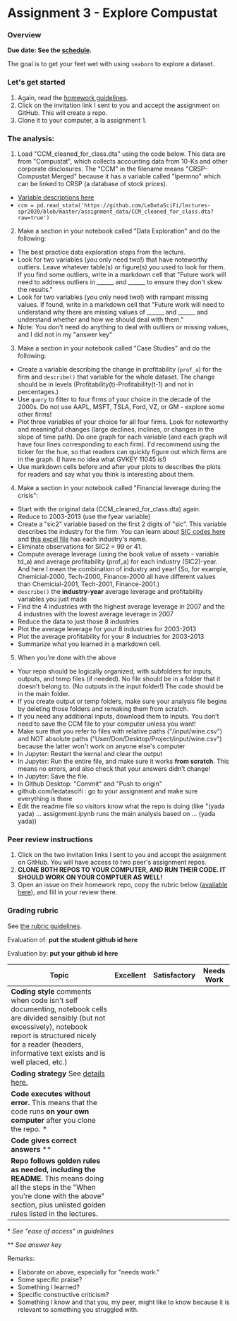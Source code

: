 # Assignment 3 - Explore Compustat

### Overview

**Due date: See the [schedule](https://ledatascifi.github.io/#schedule).**

The goal is to get your feet wet with using `seaborn` to explore a dataset.

### Let's get started

1. Again, read the [homework guidelines](guidelines-asgn.html).
2. Click on the invitation link I sent to you and accept the assignment on GitHub. This will create a repo.
3. Clone it to your computer, a la assignment 1. 

### The analysis:

1. Load "CCM_cleaned_for_class.dta" using the code below. This data are from "Compustat", which collects accounting data from 10-Ks and other corporate disclosures. The "CCM" in the filename means "CRSP-Compustat Merged" because it has a variable called "lpermno" which can be linked to CRSP (a database of stock prices).
  - [Variable descriptions here](https://github.com/LeDataSciFi/lectures-spr2020/tree/master/assignment_data)
  - `ccm = pd.read_stata('https://github.com/LeDataSciFi/lectures-spr2020/blob/master/assignment_data/CCM_cleaned_for_class.dta?raw=true')`
2. Make a section in your notebook called "Data Exploration" and do the following:
  - The best practice data exploration steps from the lecture.
  - Look for two variables (you only need two!) that have noteworthy outliers. Leave whatever table(s) or figure(s) you used to look for them. If you find some outliers, write in a markdown cell that "Future work will need to address outliers in ______ and ______ to ensure they don't skew the results."
  - Look for two variables (you only need two!) with rampant missing values. If found, write in a markdown cell that "Future work will need to understand why there are missing values of ______ and ______ and understand whether and how we should deal with them."
  - Note: You don't need do anything to deal with outliers or missing values, and I did not in my "answer key"
3. Make a section in your notebook called "Case Studies" and do the following:
  - Create a variable describing the change in profitability (`prof_a`) for the firm and `describe()` that variable for the whole dataset. The change should be in levels (Profitability(t)-Profitability(t-1) and not in percentages.)
  - Use `query` to filter to four firms of your choice in the decade of the 2000s. Do not use AAPL, MSFT, TSLA, Ford, VZ, or GM - explore some other firms!
  - Plot three variables of your choice for all four firms. Look for noteworthy and meaningful changes (large declines, inclines, or changes in the slope of time path). Do one graph for each variable (and each graph  will have four lines corresponding to each firm). I'd recommend using the ticker for the hue, so that readers can quickly figure out which firms are in the graph. (I have no idea what GVKEY 11045 is!)
  - Use markdown cells before and after your plots to describes the plots for readers and say what you think is interesting about them.
4. Make a section in your notebook called "Financial leverage during the crisis":
  - Start with the original data (CCM_cleaned_for_class.dta) again.
  - Reduce to 2003-2013 (use the fyear variable)
  - Create a "sic2" variable based on the first 2 digits of "sic". This variable describes the industry for the firm. You can learn about [SIC codes here](https://en.wikipedia.org/wiki/Standard_Industrial_Classification) and [this excel file](https://www.google.com/url?sa=t&rct=j&q=&esrc=s&source=web&cd=2&ved=2ahUKEwjFs7qX7cfnAhXxtlkKHfB6BUoQFjABegQIAxAC&url=https%3A%2F%2Fwww.dnb.com%2Fcontent%2Fdam%2Fenglish%2Feconomic-and-industry-insight%2Fsic_2_digit_codes.xls&usg=AOvVaw0UCJkYdyG_8d7_wysKwC60) has each industry's name. 
  - Eliminate observations for SIC2 = 99 or 41. 
  - Compute average leverage (using the book value of assets - variable td_a) and average profitability (prof_a) for each industry (SIC2)-year. And here I mean the combination of industry and year! (So, for example, Chemicial-2000, Tech-2000, Finance-2000 all have different values than Chemicial-2001, Tech-2001, Finance-2001.)
  - `describe()` the **industry-year** average leverage and profitability variables you just made
  - Find the 4 industries with the highest average leverage in 2007 and the 4 industries with the lowest average leverage in 2007
  - Reduce the data to just those 8 industries
  - Plot the average leverage for your 8 industries for 2003-2013
  - Plot the average profitability for your 8 industries for 2003-2013
  - Summarize what you learned in a markdown cell. 
5. When you're done with the above
  - Your repo should be logically organized, with subfolders for inputs, outputs, and temp files (if needed). No file should be in a folder that it doesn't belong to. (No outputs in the input folder!) The code should be in the main folder. 
  - If you create output or temp folders, make sure your analysis file begins by deleting those folders and remaking them from scratch. 
  - If you need any additional inputs, download them to inputs. You don’t need to save the CCM file to your computer unless you want!
  - Make sure that you refer to files with relative paths ("/input/wine.csv") and NOT absolute paths ("User/Don/Desktop/Project/input/wine.csv") because the latter won't work on anyone else's computer
  - In Jupyter: Restart the kernal and clear the output
  - In Jupyter: Run the entire file, and make sure it works **from scratch**. This means no errors, and also check that your answers didn’t change!
  - In Jupyter: Save the file.
  - In Github Desktop: "Commit" and "Push to origin"
  - github.com/ledatascifi : go to your assignment and make sure everything is there
  - Edit the readme file so visitors know what the repo is doing (like "(yada yada) ... assignment.ipynb runs the main analysis based on ... (yada yada))
  
### Peer review instructions

1. Click on the two invitation links I sent to you and accept the assignment on GitHub. You will have access to two peer's assignment repos.
2. **CLONE BOTH REPOS TO YOUR COMPUTER, AND RUN THEIR CODE. IT SHOULD WORK ON YOUR COMPTUER AS WELL!**
2. Open an issue on their homework repo, copy the rubric below ([available here](https://raw.githubusercontent.com/LeDataSciFi/LeDataSciFi.github.io/master/assignments/asgn03.md)), and fill in your review there.  

### Grading rubric

See [the rubric guidelines](guidelines-peerreview.html#filling-out-the-rubric).

Evaluation of: __put the student github id here__

Evaluation by: __put your github id here__

| Topic                       | Excellent | Satisfactory | Needs Work |
|-----------------------------|-----------|--------------|------------|
| **Coding style**  comments when code isn't self documenting, notebook cells are divided sensibly (but not excessively), notebook report is structured nicely for a reader (headers, informative text exists and is well placed, etc.)                             |        |          |            |
| **Coding strategy**   See [details here.](guidelines-peerreview.html#filling-out-the-rubric)                          |        |          |            |
| **Code executes without error.** This means that the code runs **on your own computer** after you clone the repo. \*                     |        |          |            |
|  **Code gives correct answers** \*\*    |        |          |            |
| **Repo follows golden rules as needed, including the README.**  This means doing all the steps in the "When you're done with the above" section, plus unlisted golden rules listed in the lectures.      |        |          |            |

\* _See "ease of access" in guidelines_

\*\* _See answer key_

Remarks:

* Elaborate on above, especially for "needs work."
* Some specific praise?
* Something I learned?
* Specific constructive criticism?
* Something I know and that you, my peer, might like to know because it is relevant to something you struggled with.

  
  
  
